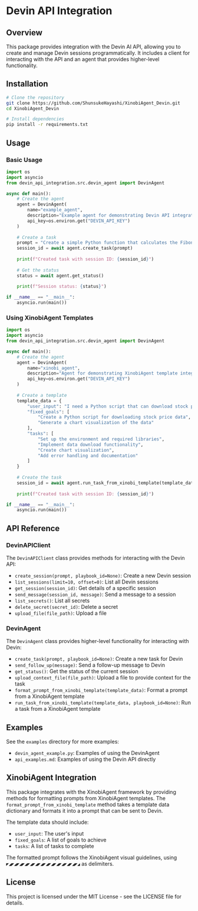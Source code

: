 # Devin API Integration

## Overview

This package provides integration with the Devin AI API, allowing you to create and manage Devin sessions programmatically. It includes a client for interacting with the API and an agent that provides higher-level functionality.

## Installation

```bash
# Clone the repository
git clone https://github.com/ShunsukeHayashi/XinobiAgent_Devin.git
cd XinobiAgent_Devin

# Install dependencies
pip install -r requirements.txt
```

## Usage

### Basic Usage

```python
import os
import asyncio
from devin_api_integration.src.devin_agent import DevinAgent

async def main():
    # Create the agent
    agent = DevinAgent(
        name="example_agent",
        description="Example agent for demonstrating Devin API integration",
        api_key=os.environ.get("DEVIN_API_KEY")
    )
    
    # Create a task
    prompt = "Create a simple Python function that calculates the Fibonacci sequence"
    session_id = await agent.create_task(prompt)
    
    print(f"Created task with session ID: {session_id}")
    
    # Get the status
    status = await agent.get_status()
    
    print(f"Session status: {status}")

if __name__ == "__main__":
    asyncio.run(main())
```

### Using XinobiAgent Templates

```python
import os
import asyncio
from devin_api_integration.src.devin_agent import DevinAgent

async def main():
    # Create the agent
    agent = DevinAgent(
        name="xinobi_agent",
        description="Agent for demonstrating XinobiAgent template integration",
        api_key=os.environ.get("DEVIN_API_KEY")
    )
    
    # Create a template
    template_data = {
        "user_input": "I need a Python script that can download stock price data and create a chart",
        "fixed_goals": [
            "Create a Python script for downloading stock price data",
            "Generate a chart visualization of the data"
        ],
        "tasks": [
            "Set up the environment and required libraries",
            "Implement data download functionality",
            "Create chart visualization",
            "Add error handling and documentation"
        ]
    }
    
    # Create the task
    session_id = await agent.run_task_from_xinobi_template(template_data)
    
    print(f"Created task with session ID: {session_id}")

if __name__ == "__main__":
    asyncio.run(main())
```

## API Reference

### DevinAPIClient

The `DevinAPIClient` class provides methods for interacting with the Devin API:

- `create_session(prompt, playbook_id=None)`: Create a new Devin session
- `list_sessions(limit=10, offset=0)`: List all Devin sessions
- `get_session(session_id)`: Get details of a specific session
- `send_message(session_id, message)`: Send a message to a session
- `list_secrets()`: List all secrets
- `delete_secret(secret_id)`: Delete a secret
- `upload_file(file_path)`: Upload a file

### DevinAgent

The `DevinAgent` class provides higher-level functionality for interacting with Devin:

- `create_task(prompt, playbook_id=None)`: Create a new task for Devin
- `send_follow_up(message)`: Send a follow-up message to Devin
- `get_status()`: Get the status of the current session
- `upload_context_file(file_path)`: Upload a file to provide context for the task
- `format_prompt_from_xinobi_template(template_data)`: Format a prompt from a XinobiAgent template
- `run_task_from_xinobi_template(template_data, playbook_id=None)`: Run a task from a XinobiAgent template

## Examples

See the `examples` directory for more examples:

- `devin_agent_example.py`: Examples of using the DevinAgent
- `api_examples.md`: Examples of using the Devin API directly

## XinobiAgent Integration

This package integrates with the XinobiAgent framework by providing methods for formatting prompts from XinobiAgent templates. The `format_prompt_from_xinobi_template` method takes a template data dictionary and formats it into a prompt that can be sent to Devin.

The template data should include:

- `user_input`: The user's input
- `fixed_goals`: A list of goals to achieve
- `tasks`: A list of tasks to complete

The formatted prompt follows the XinobiAgent visual guidelines, using `◤◢◤◢◤◢◤◢◤◢◤◢◤◢◤◢◤◢◤◢◤◢◤◢◤◢◤◢` as delimiters.

## License

This project is licensed under the MIT License - see the LICENSE file for details.
